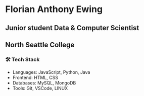 # Florian Anthony Ewing
## Junior student Data & Computer Scientist
## North Seattle College
### 🛠️ Tech Stack
- Languages: JavaScript, Python, Java
- Frontend: HTML, CSS
- Databases: MySQL, MongoDB
- Tools: Git, VSCode, LINUX



